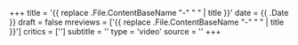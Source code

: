 +++
title = '{{ replace .File.ContentBaseName "-" " " | title }}'
date = {{ .Date }}
draft = false
mreviews = ['{{ replace .File.ContentBaseName "-" " " | title }}']
critics = ['']
subtitle = ''
type = 'video'
source = ''
+++
